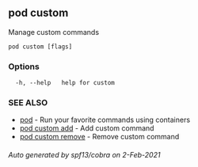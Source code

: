 ## pod custom

Manage custom commands

```
pod custom [flags]
```

### Options

```
  -h, --help   help for custom
```

### SEE ALSO

* [pod](pod.md)	 - Run your favorite commands using containers
* [pod custom add](pod_custom_add.md)	 - Add custom command
* [pod custom remove](pod_custom_remove.md)	 - Remove custom command

###### Auto generated by spf13/cobra on 2-Feb-2021
